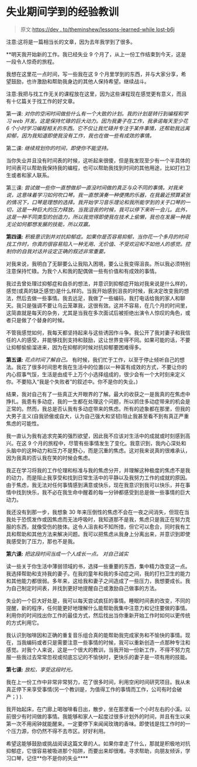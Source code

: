 # 失业期间学到的经验教训

> 原文:[https://dev . to/theminshew/lessons-learned-while lost-b6j](https://dev.to/theminshew/lessons-learned-while-unemployed-b6j)

注意:这将是一篇相当长的文章，因为去年我学到了很多。

 **明天我开始新的工作。我已经失业 9 个月了，从上一份工作结束到今天，这是一段令人惊奇的旅程。

我想在这里花一点时间，写一些我在这 9 个月里学到的东西，并与大家分享，希望鼓励，也许激励和帮助我身边的其他人保持希望。继续战斗。

注意:我把与找工作无关的课程放在这里，因为这些课程现在感觉更有意义，而且有十亿篇关于找工作的好文章。

第一课:
*对你的空闲时间做些什么有一个大致的计划。我的计划是转行到编程和学习 web 开发。这是保持忙碌的巨大动力。因为我妻子在工作，我承诺每天至少花 6 个小时学习编程相关的东西。它不仅让我忙碌并专注于某件事情，还帮助我远离抑郁，因为我知道即使我没有工作，我也在做一些有成效的事情。*

第二课:
*继续规划你的时间，即使你不能坚持。*

当你失业并且没有时间表的时候，这听起来很傻，但是我发现至少有一个半具体的时间表可以帮助我保持我的编程，也可以帮助我找到时间的其他用途，比如打扫卫生或者和家人联系。

第三课:
*尝试做一些你一直想做却一直没时间做的真正与众不同的事情。对我来说，这意味着学习如何吹口琴。我一直想演奏一种便携的乐器，在我最近预算紧张的情况下，口琴是理想的选择。我开始学习音乐理论和我所能学到的关于口琴的一切，这是一种巨大的压力释放。当我沮丧的时候，我可以停下来听一会儿。此外，这是一种不同类型的创造力，所以我觉得即使我在技术上偷懒，我也在发展一种我无论如何都想发展的技能，所以双赢。*

**第四课:**
*积极意识到并对抗抑郁症。如果你是否容易抑郁，当你花一个多月的时间找工作时，你真的很容易陷入一种无用、无价值、不受欢迎和不如他人的感觉。控制你的自我对话并设定正确的叙述非常重要。*

对我来说，我明白了无聊要么让我陷入困境，要么让我变得沮丧。所以我必须特别注意保持忙碌。为我个人和我的配偶做一些有价值和有成效的事情。

我过去曾处理过抑郁症和自杀的想法，并意识到抑郁症开始对我来说是什么样的，感觉(或真的缺乏感觉)是什么样的。当我开始感到沮丧的时候，我决定改变我的想法，然后去做一些事情。我去远足，我做了一些编码，我打电话给我的家人和聊天。我只是强调不要让乌云笼罩我，这很有效。这并不容易，在几个月的时间里，这简直就是每天的杂务，尤其是当我在多次面试后被拒绝出演令人惊叹的角色，或者只是做了个替身的时候。

不管我感觉如何，我每天都坚持起来与这些诱因作斗争。我公开了我对妻子和我信任的人的感受，并能够找到支持和鼓励，这让世界变得不同。如果可能的话，不要让抑郁偷偷溜进来，因为在抑郁的时候对抗抑郁要困难得多。

**第五课:**
*花点时间了解自己。* 
有时候，我们忙于工作，以至于停止倾听自己的想法。我花了很多时间思考我在生活中的位置(以一种富有成效的方式，不要让你的内心叙事气馁，生活是由成千上万个小选择组成的，很少会有一个大时刻来定义你。不要陷入“我是个失败者”的叙述中。你不是你的失业。)

结果，我对自己有了一些真正大开眼界的了解。最大的收获之一是我真的在焦虑中挣扎。我患有多动症，我的一生都在处理这个问题，所以抓住多动症带来的机会是正常的。然而，我总是否认我有多动症带来的焦虑。所有的迹象都在那里，但我的大男子主义(自我骄傲或自大，认为自己强大和坚韧)阻止我甚至看不到有真正严重焦虑的可能性。

我一直认为我有追求完美的强烈欲望，因此我不应该对生活中的成就或时刻感到高兴。在这 9 个月的旅程中，尽管有些事情发生了变化。我意识到，我内心深处和头脑中的这种动力和压力不是野心，而是沉重的焦虑。这对我来说真的很难承认，因为我真的否认我在笑的时候会焦虑。

我正在学习将我的工作伦理和标准与我的焦虑分开，并理解这种极度的焦虑不是我的动力，而是阻止我享受和找到日常生活中的平静以及我努力工作的成就的原因。由于焦虑，我无法对任何事情感到满意或快乐，现在我意识到我可以快乐，并在事情中找到快乐，我不必在我生命中醒着的每一分钟都感受到总是做一些事情的巨大动力。

我还没有到那一步，我想象 30 年来压倒性的焦虑不会在一夜之间消失，但现在当我处于恐慌发作或因焦虑而无法呼吸时，我知道那不是我，焦虑只是我正在努力克服的东西，就像受伤的肢体。这令人沮丧和不知所措，但它可以愈合，同时我有工具和帮助和其他方法来解决问题。我可以把焦虑从我身上分离出来，并意识到即使我感受到了压力，那也不是我。

**第六课:**
*把这段时间当成一个人成长一点。
对自己诚实*

读一些关于你生活中薄弱领域的书，选择一些重要的东西，集中精力改变这一点。我选择帮助和支持我的妻子。在我的童年和我的多动症之间，我的打扫卫生的能力和其他能力都很弱。多年来，这给我和妻子之间造成了一些压力，我想要成长。我为自己制定时间表，并找到更好地提醒自己或激励自己做事的方法。

失业的一个巨大好处是，我可以每天尝试疯狂的事情。睡眠时间表的改变，不同的提醒，新的程序，任何能更好地理解什么能帮助我集中注意力和记住要做的事情。利用你的时间找出你工作的最佳方式，然后找出当你重新开始工作时如何以更传统的方式利用它。

我认识到咖啡因和正确的重复音乐组合真的能帮助我完成家务和不愉快的事情。现在，当我编码或者只是需要注意一些事情的时候，我可以重新创造一点那种专注和感觉。对我个人来说，这是一个很大的教训，当我开始一份新工作，不得不努力克服一些我过去常常忽视或彻底忘记的不愉快时，更快乐的妻子是一项有用的技能。

**第七课:**
 *放松，享受这段时光。* 

我在上一份工作中非常非常努力，花了很多时间，利用空闲时间研究项目。我从未真正停下来享受事情(另一个教训是，为值得工作的事情而工作，公司有时会破产；) ).

我开始起床，在门廊上喝咖啡看日出，散步，坐在那里看一个小时左右的小溪。以前很少有时间做的事情。我能够和家人一起度过很多计划外的时间，并且有生以来第一次不用闹钟就能醒来。一定要停下来闻闻玫瑰的香味。即使钱是找工作时的一个压力源，你仍然不得不去市区。好好利用。

希望这能够鼓励或挑战阅读这篇文章的人。如果你拿走了什么，那就是积极地对抗抑郁症，它很容易被吸进那个陷阱，而要出来却很难。寻求帮助，向朋友倾诉，学习口琴，记住**你不是你的失业****